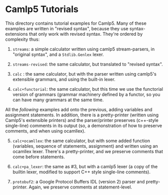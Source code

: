 # Camlp5 Tutorials

This directory contains tutorial examples for Camlp5.  Many of these
examples are written in "revised syntax", because they use
syntax-extensions that only work with revised syntax.  They're ordered
by complexity thus:

1. `streams`: a simple calculator written using camlp5 stream-parsers,
in "original syntax", and a `Stdlib.Genlex` lexer.

2. `streams-revised`: the same calculator, but translated to "revised syntax".

3. `calc` : the same calculator, but with the parser written using
camlp5's extensible grammars, and using the built-in lexer.

4. `calc+functorial`: the same calculator, but this time we use the
functorial version of grammars (grammar machinery defined by a
functor, so you can have many grammars at the same time.

All the *following* examples add onto the previous, adding variables
and assignment statements.  In addition, there is a pretty-printer
(written using Camlp5's extensible printers) and the parser/printer
preserves (c++-style single-line) comments in its output (so, a
demonstration of how to preserve comments, and when using ocamllex).

5. `calc+ocamllex`: the same calculator, but with some added function
(variables, sequence of statements, assignment) and written using an
ocamllex lexer.  There's a pretty-printer, and we preserve comments
that come before statements.

5. `calc+pa_lexer`: the same as #3, but with a camlp5 lexer (a copy of
the builtin lexer, modified to support C++ style single-line comments).

6. `protobuf2`: a Google Protocol Buffers IDL (version 2) parser and
pretty-printer.  Again, we preserve comments at statement-level.
